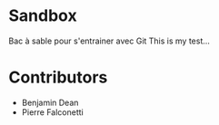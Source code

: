 # Sandbox
Bac à sable pour s'entrainer avec Git
This is my test...

# Contributors
- Benjamin Dean
- Pierre Falconetti